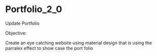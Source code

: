 # Portfolio_2_0
Update Portfolio 

Objective: 

Create an eye catching website using material design that is using the parralex effect to show case the port folio
